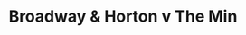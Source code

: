 ---
year: "2014"
serialNumber: "0446" 
game: "Broadway & Horton"
title: "Broadway & Horton v The Min"
gameLocation: "Horton Cross"
gameDate: ""
result: ""
resultType: ""
type: "game"
---
